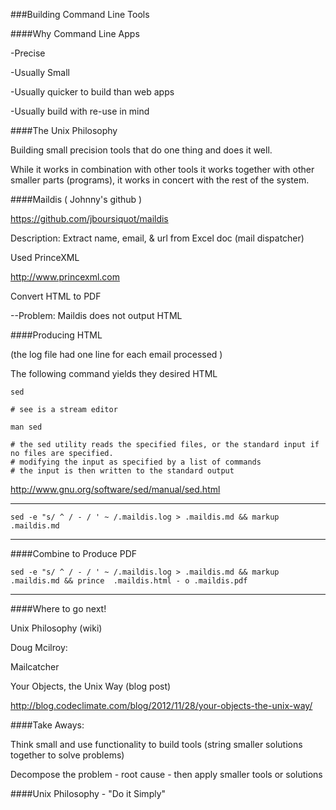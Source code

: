 ###Building Command Line Tools

####Why Command Line Apps

-Precise

-Usually Small

-Usually quicker to build than web apps

-Usually build with re-use in mind

####The Unix Philosophy

Building small precision tools that do one thing and does it well.

While it works in combination with other tools it works together with other smaller parts (programs), it works in concert with the rest of the system. 

####Maildis ( Johnny's github )

https://github.com/jboursiquot/maildis

Description:  Extract name, email, & url from Excel doc  (mail dispatcher)

Used PrinceXML

http://www.princexml.com

Convert HTML to PDF

--Problem: Maildis does not output HTML

####Producing HTML

(the log file had one line for each email processed )

The following command yields they desired HTML

    sed 
    
    # see is a stream editor
    
    man sed
    
    # the sed utility reads the specified files, or the standard input if no files are specified.
    # modifying the input as specified by a list of commands
    # the input is then written to the standard output
    
http://www.gnu.org/software/sed/manual/sed.html
    
________

    sed -e "s/ ^ / - / ' ~ /.maildis.log > .maildis.md && markup .maildis.md
    
_________

####Combine to Produce PDF

    sed -e "s/ ^ / - / ' ~ /.maildis.log > .maildis.md && markup .maildis.md && prince  .maildis.html - o .maildis.pdf
    
_______

####Where to go next!  

Unix Philosophy (wiki)

Doug Mcilroy: 

Mailcatcher

Your Objects, the Unix Way  (blog post)

 http://blog.codeclimate.com/blog/2012/11/28/your-objects-the-unix-way/
 
 
####Take Aways:

Think small and use functionality to build tools (string smaller solutions together to solve problems)

Decompose the problem - root cause - then apply smaller tools or solutions 

####Unix Philosophy - "Do it Simply"  